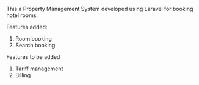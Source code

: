 This a Property Management System developed using Laravel for booking hotel rooms.

Features added:
1. Room booking
2. Search booking

Features to be added
1. Tariff management
2. Billing
